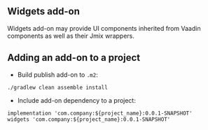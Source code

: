 ## Widgets add-on

Widgets add-on may provide UI components inherited from Vaadin components as well as their Jmix wrappers.

## Adding an add-on to a project

* Build publish add-on to `.m2`:

```
./gradlew clean assemble install
```

* Include add-on dependency to a project:

```
implementation 'com.company:${project_name}:0.0.1-SNAPSHOT'
widgets 'com.company:${project_name}:0.0.1-SNAPSHOT'
```
